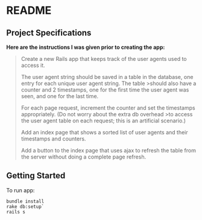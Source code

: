 # README

## Project Specifications
**Here are the instructions I was given prior to creating the app:**

>Create a new Rails app that keeps track of the user agents used to access it.
>
>The user agent string should be saved in a table in the database, one entry for each unique user agent string.  The table >should also have a counter and 2 timestamps, one for the first time the user agent was seen, and one for the last time.
>
>For each page request, increment the counter and set the timestamps appropriately.  (Do not worry about the extra db overhead >to access the user agent table on each request; this is an artificial scenario.)
>
>Add an index page that shows a sorted list of user agents and their timestamps and counters.
>
>Add a button to the index page that uses ajax to refresh the table from the server without doing a complete page refresh.


## Getting Started
To run app:

```
bundle install
rake db:setup`
rails s
```
